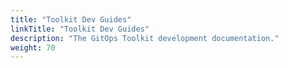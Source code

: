 ```yaml
---
title: "Toolkit Dev Guides"
linkTitle: "Toolkit Dev Guides"
description: "The GitOps Toolkit development documentation."
weight: 70
---
```

